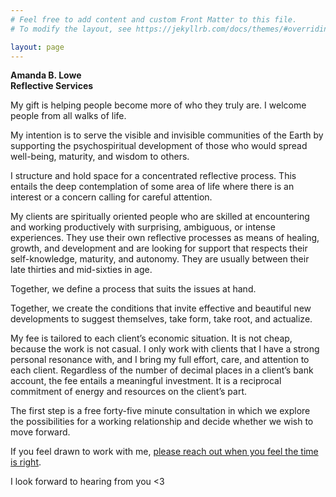 ```yaml
---
# Feel free to add content and custom Front Matter to this file.
# To modify the layout, see https://jekyllrb.com/docs/themes/#overriding-theme-defaults

layout: page
---
```


**Amanda B. Lowe**<br/>
**Reflective Services**

My gift is helping people become more of who they truly are. I welcome people from all walks of life. 

My intention is to serve the visible and invisible communities of the Earth by supporting the psychospiritual development of those who would spread well-being, maturity, and wisdom to others. 

I structure and hold space for a concentrated reflective process. This entails the deep contemplation of some area of life where there is an interest or a concern calling for careful attention. 

My clients are spiritually oriented people who are skilled at encountering and working productively with surprising, ambiguous, or intense experiences. They use their own reflective processes as means of healing, growth, and development and are looking for support that respects their self-knowledge, maturity, and autonomy. They are usually between their late thirties and mid-sixties in age.

Together, we define a process that suits the issues at hand. 

Together, we create the conditions that invite effective and beautiful new developments to suggest themselves, take form, take root, and actualize.

My fee is tailored to each client’s economic situation. It is not cheap, because the work is not casual. I only work with clients that I have a strong personal resonance with, and I bring my full effort, care, and attention to each client. Regardless of the number of decimal places in a client’s bank account, the fee entails a meaningful investment. It is a reciprocal commitment of energy and resources on the client’s part. 

The first step is a free forty-five minute consultation in which we explore the possibilities for a working relationship and decide whether we wish to move forward. 

If you feel drawn to work with me, [please reach out when you feel the time is right](mailto:abl@aglowbelow.com). 

I look forward to hearing from you <3

